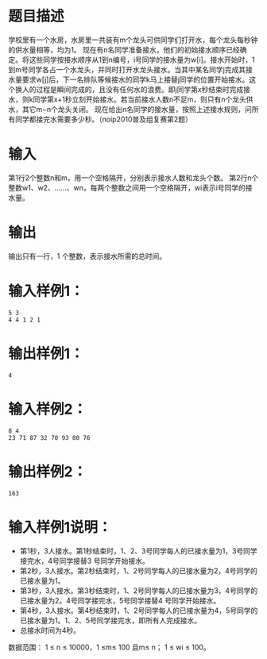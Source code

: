 # 题目描述

学校里有一个水房，水房里一共装有m个龙头可供同学们打开水，每个龙头每秒钟的供水量相等，均为1。
现在有n名同学准备接水，他们的初始接水顺序已经确定。将这些同学按接水顺序从1到n编号，i号同学的接水量为w[i]。接水开始时，1到m号同学各占一个水龙头，并同时打开水龙头接水。当其中某名同学j完成其接水量要求w[j]后，下一名排队等候接水的同学k马上接替j同学的位置开始接水。这个换人的过程是瞬间完成的，且没有任何水的浪费。即j同学第x秒结束时完成接水，则k同学第x+1秒立刻开始接水。若当前接水人数n不足m，则只有n个龙头供水，其它m−n个龙头关闭。
现在给出n名同学的接水量，按照上述接水规则，问所有同学都接完水需要多少秒。（noip2010普及组复赛第2题）

# 输入

第1行2个整数n和m，用一个空格隔开，分别表示接水人数和龙头个数。
第2行n个整数w1、w2、……、wn，每两个整数之间用一个空格隔开，wi表示i号同学的接水量。

# 输出

输出只有一行，1 个整数，表示接水所需的总时间。

# 输入样例1：

```
5 3
4 4 1 2 1
```

# 输出样例1：

```
4
```

# 输入样例2：

```
8 4
23 71 87 32 70 93 80 76
```

# 输出样例2：

```
163
```

# 输入样例1说明：

+ 第1秒，3人接水。第1秒结束时，1、2、3号同学每人的已接水量为1，3号同学接完水，4号同学接替3 号同学开始接水。
+ 第2秒，3人接水。第2秒结束时，1、2号同学每人的已接水量为2，4号同学的已接水量为1。
+ 第3秒，3人接水。第3秒结束时，1、2号同学每人的已接水量为3，4号同学的已接水量为2。4号同学接完水，5号同学接替4 号同学开始接水。
+ 第4秒，3人接水。第4秒结束时，1、2号同学每人的已接水量为4，5号同学的已接水量为1。1、2、5号同学接完水，即所有人完成接水。
+ 总接水时间为4秒。

数据范围：
1 ≤ n ≤ 10000，1 ≤m≤ 100 且m≤ n；
1 ≤ wi ≤ 100。

